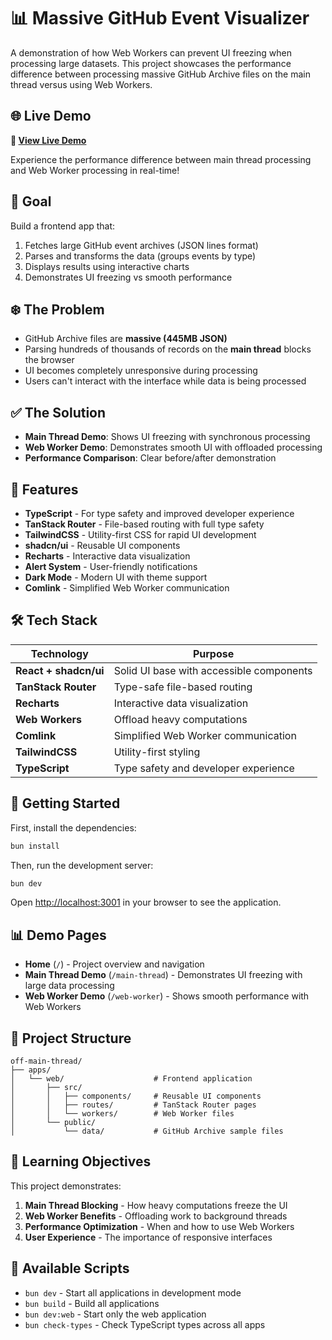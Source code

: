# 📊 Massive GitHub Event Visualizer

A demonstration of how Web Workers can prevent UI freezing when processing large datasets. This project showcases the performance difference between processing massive GitHub Archive files on the main thread versus using Web Workers.

## 🌐 Live Demo

**🔗 [View Live Demo](https://off-main-thread.fly.dev)**

Experience the performance difference between main thread processing and Web Worker processing in real-time!

## 🎯 Goal

Build a frontend app that:

1. Fetches large GitHub event archives (JSON lines format)
2. Parses and transforms the data (groups events by type)
3. Displays results using interactive charts
4. Demonstrates UI freezing vs smooth performance

## ❄️ The Problem

- GitHub Archive files are **massive (445MB JSON)**
- Parsing hundreds of thousands of records on the **main thread** blocks the browser
- UI becomes completely unresponsive during processing
- Users can't interact with the interface while data is being processed

## ✅ The Solution

- **Main Thread Demo**: Shows UI freezing with synchronous processing
- **Web Worker Demo**: Demonstrates smooth UI with offloaded processing
- **Performance Comparison**: Clear before/after demonstration

## 🚀 Features

- **TypeScript** - For type safety and improved developer experience
- **TanStack Router** - File-based routing with full type safety
- **TailwindCSS** - Utility-first CSS for rapid UI development
- **shadcn/ui** - Reusable UI components
- **Recharts** - Interactive data visualization
- **Alert System** - User-friendly notifications
- **Dark Mode** - Modern UI with theme support
- **Comlink** - Simplified Web Worker communication

## 🛠️ Tech Stack

| **Technology**        | **Purpose**                              |
| --------------------- | ---------------------------------------- |
| **React + shadcn/ui** | Solid UI base with accessible components |
| **TanStack Router**   | Type-safe file-based routing             |
| **Recharts**          | Interactive data visualization           |
| **Web Workers**       | Offload heavy computations               |
| **Comlink**           | Simplified Web Worker communication      |
| **TailwindCSS**       | Utility-first styling                    |
| **TypeScript**        | Type safety and developer experience     |

## 🚀 Getting Started

First, install the dependencies:

```bash
bun install
```

Then, run the development server:

```bash
bun dev
```

Open [http://localhost:3001](http://localhost:3001) in your browser to see the application.

## 📊 Demo Pages

- **Home** (`/`) - Project overview and navigation
- **Main Thread Demo** (`/main-thread`) - Demonstrates UI freezing with large data processing
- **Web Worker Demo** (`/web-worker`) - Shows smooth performance with Web Workers

## 📁 Project Structure

```
off-main-thread/
├── apps/
│   └── web/                    # Frontend application
│       ├── src/
│       │   ├── components/     # Reusable UI components
│       │   ├── routes/         # TanStack Router pages
│       │   └── workers/        # Web Worker files
│       └── public/
│           └── data/           # GitHub Archive sample files
```

## 🎯 Learning Objectives

This project demonstrates:

1. **Main Thread Blocking** - How heavy computations freeze the UI
2. **Web Worker Benefits** - Offloading work to background threads
3. **Performance Optimization** - When and how to use Web Workers
4. **User Experience** - The importance of responsive interfaces

## 📝 Available Scripts

- `bun dev` - Start all applications in development mode
- `bun build` - Build all applications
- `bun dev:web` - Start only the web application
- `bun check-types` - Check TypeScript types across all apps
